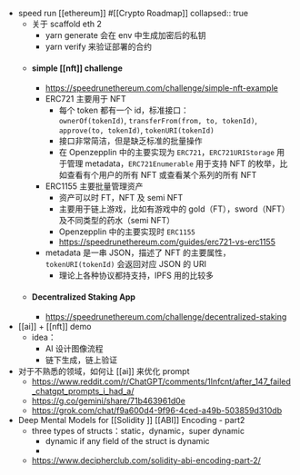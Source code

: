 - speed run [[ethereum]] #[[Crypto Roadmap]]
  collapsed:: true
	- 关于 scaffold eth 2
		- yarn generate 会在 env 中生成加密后的私钥
		- yarn verify 来验证部署的合约
	- #### simple [[nft]] challenge
		- https://speedrunethereum.com/challenge/simple-nft-example
		- ERC721 主要用于 NFT
			- 每个 token 都有一个 id，标准接口：`ownerOf(tokenId)`, `transferFrom(from, to, tokenId)`, `approve(to, tokenId)`, `tokenURI(tokenId)`
			- 接口非常简洁，但是缺乏标准的批量操作
			- 在 Openzepplin 中的主要实现为 `ERC721`，`ERC721URIStorage` 用于管理 metadata，`ERC721Enumerable` 用于支持 NFT 的枚举，比如查看有个用户的所有 NFT 或查看某个系列的所有 NFT
		- ERC1155 主要批量管理资产
			- 资产可以时 FT，NFT 及 semi NFT
			- 主要用于链上游戏，比如有游戏中的 gold（FT），sword（NFT）及不同类型的药水（semi NFT）
			- Openzepplin 中的主要实现时 `ERC1155`
			- https://speedrunethereum.com/guides/erc721-vs-erc1155
		- metadata 是一串 JSON，描述了 NFT 的主要属性，`tokenURI(tokenId)` 会返回对应 JSON 的 URI
			- 理论上各种协议都持支持，IPFS 用的比较多
	- #### Decentralized Staking App
		- https://speedrunethereum.com/challenge/decentralized-staking
- [[ai]] + [[nft]] demo
	- idea：
		- AI 设计图像流程
		- 链下生成，链上验证
- 对于不熟悉的领域，如何让 [[ai]] 来优化 prompt
	- https://www.reddit.com/r/ChatGPT/comments/1lnfcnt/after_147_failed_chatgpt_prompts_i_had_a/
	- https://g.co/gemini/share/71b463961d0e
	- https://grok.com/chat/f9a600d4-9f96-4ced-a49b-503859d310db
- Deep Mental Models for [[Solidity ]] [[ABI]] Encoding - part2
	- three types of structs：static，dynamic，super dynamic
		- dynamic if any field of the struct is dynamic
		-
	- https://www.decipherclub.com/solidity-abi-encoding-part-2/